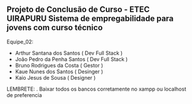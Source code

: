 Projeto de Conclusão de Curso - ETEC UIRAPURU
Sistema de empregabilidade para jovens com curso técnico
--------------------------------------------------------
Equipe_02:
- Arthur Santana dos Santos ( Dev Full Stack )
- João Pedro da Penha Santos ( Dev Full Stack )
- Bruno Rodrigues da Costa ( Gestor )
- Kaue Nunes dos Santos ( Desinger )
- Kaio Jesus de Sousa ( Designer )

LEMBRETE:
. Baixar todos os bancos corretamente no xampp ou localhost de preferencia
